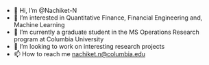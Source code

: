 - 👋 Hi, I’m @Nachiket-N
- 👀 I’m interested in Quantitative Finance, Financial Engineering and, Machine Learning
- 🌱 I’m currently a graduate student in the MS Operations Research program at Columbia University
- 💞️ I’m looking to work on interesting research projects
- 📫 How to reach me nachiket.n@columbia.edu

<!---
Nachiket-N/Nachiket-N is a ✨ special ✨ repository because its `README.md` (this file) appears on your GitHub profile.
You can click the Preview link to take a look at your changes.
--->
